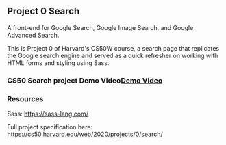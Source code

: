 ## Project 0 Search

A front-end for Google Search, Google Image Search, and Google Advanced Search.

This is Project 0 of Harvard's CS50W course, a search page that replicates the Google search engine and served as a quick refresher on working with HTML forms and styling using Sass.

### CS50 Search project Demo Video[Demo Video](https://youtu.be/cSE-sSatLtU)


### Resources

Sass: https://sass-lang.com/

Full project specification here: https://cs50.harvard.edu/web/2020/projects/0/search/
